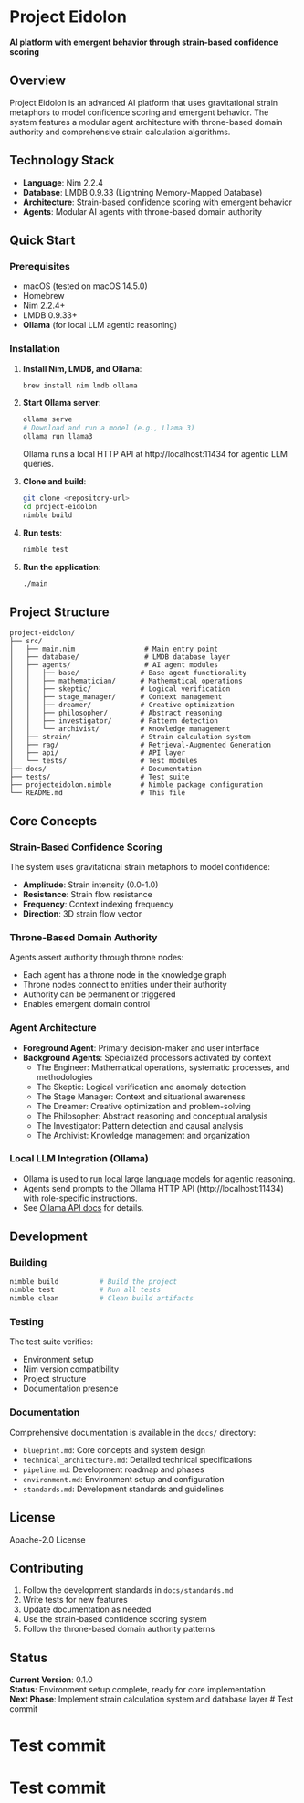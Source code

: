 # Project Eidolon

**AI platform with emergent behavior through strain-based confidence scoring**

## Overview

Project Eidolon is an advanced AI platform that uses gravitational strain metaphors to model confidence scoring and emergent behavior. The system features a modular agent architecture with throne-based domain authority and comprehensive strain calculation algorithms.

## Technology Stack

- **Language**: Nim 2.2.4
- **Database**: LMDB 0.9.33 (Lightning Memory-Mapped Database)
- **Architecture**: Strain-based confidence scoring with emergent behavior
- **Agents**: Modular AI agents with throne-based domain authority

## Quick Start

### Prerequisites

- macOS (tested on macOS 14.5.0)
- Homebrew
- Nim 2.2.4+
- LMDB 0.9.33+
- **Ollama** (for local LLM agentic reasoning)

### Installation

1. **Install Nim, LMDB, and Ollama**:
   ```bash
   brew install nim lmdb ollama
   ```

2. **Start Ollama server**:
   ```bash
   ollama serve
   # Download and run a model (e.g., Llama 3)
   ollama run llama3
   ```
   Ollama runs a local HTTP API at http://localhost:11434 for agentic LLM queries.

3. **Clone and build**:
   ```bash
   git clone <repository-url>
   cd project-eidolon
   nimble build
   ```

4. **Run tests**:
   ```bash
   nimble test
   ```

5. **Run the application**:
   ```bash
   ./main
   ```

## Project Structure

```
project-eidolon/
├── src/
│   ├── main.nim                 # Main entry point
│   ├── database/                # LMDB database layer
│   ├── agents/                  # AI agent modules
│   │   ├── base/               # Base agent functionality
│   │   ├── mathematician/      # Mathematical operations
│   │   ├── skeptic/            # Logical verification
│   │   ├── stage_manager/      # Context management
│   │   ├── dreamer/            # Creative optimization
│   │   ├── philosopher/        # Abstract reasoning
│   │   ├── investigator/       # Pattern detection
│   │   └── archivist/          # Knowledge management
│   ├── strain/                 # Strain calculation system
│   ├── rag/                    # Retrieval-Augmented Generation
│   ├── api/                    # API layer
│   └── tests/                  # Test modules
├── docs/                       # Documentation
├── tests/                      # Test suite
├── projecteidolon.nimble       # Nimble package configuration
└── README.md                   # This file
```

## Core Concepts

### Strain-Based Confidence Scoring

The system uses gravitational strain metaphors to model confidence:
- **Amplitude**: Strain intensity (0.0-1.0)
- **Resistance**: Strain flow resistance
- **Frequency**: Context indexing frequency
- **Direction**: 3D strain flow vector

### Throne-Based Domain Authority

Agents assert authority through throne nodes:
- Each agent has a throne node in the knowledge graph
- Throne nodes connect to entities under their authority
- Authority can be permanent or triggered
- Enables emergent domain control

### Agent Architecture

- **Foreground Agent**: Primary decision-maker and user interface
- **Background Agents**: Specialized processors activated by context
  - The Engineer: Mathematical operations, systematic processes, and methodologies
  - The Skeptic: Logical verification and anomaly detection
  - The Stage Manager: Context and situational awareness
  - The Dreamer: Creative optimization and problem-solving
  - The Philosopher: Abstract reasoning and conceptual analysis
  - The Investigator: Pattern detection and causal analysis
  - The Archivist: Knowledge management and organization

### Local LLM Integration (Ollama)

- Ollama is used to run local large language models for agentic reasoning.
- Agents send prompts to the Ollama HTTP API (http://localhost:11434) with role-specific instructions.
- See [Ollama API docs](https://github.com/jmorganca/ollama/blob/main/docs/api.md) for details.

## Development

### Building

```bash
nimble build          # Build the project
nimble test           # Run all tests
nimble clean          # Clean build artifacts
```

### Testing

The test suite verifies:
- Environment setup
- Nim version compatibility
- Project structure
- Documentation presence

### Documentation

Comprehensive documentation is available in the `docs/` directory:
- `blueprint.md`: Core concepts and system design
- `technical_architecture.md`: Detailed technical specifications
- `pipeline.md`: Development roadmap and phases
- `environment.md`: Environment setup and configuration
- `standards.md`: Development standards and guidelines

## License

Apache-2.0 License

## Contributing

1. Follow the development standards in `docs/standards.md`
2. Write tests for new features
3. Update documentation as needed
4. Use the strain-based confidence scoring system
5. Follow the throne-based domain authority patterns

## Status

**Current Version**: 0.1.0  
**Status**: Environment setup complete, ready for core implementation  
**Next Phase**: Implement strain calculation system and database layer # Test commit
# Test commit
# Test commit
